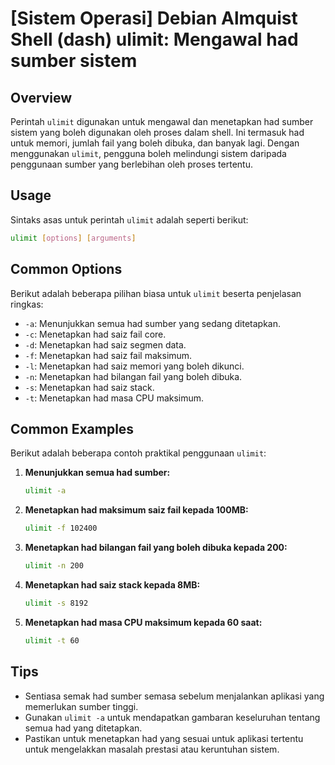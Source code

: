 # [Sistem Operasi] Debian Almquist Shell (dash) ulimit: Mengawal had sumber sistem

## Overview
Perintah `ulimit` digunakan untuk mengawal dan menetapkan had sumber sistem yang boleh digunakan oleh proses dalam shell. Ini termasuk had untuk memori, jumlah fail yang boleh dibuka, dan banyak lagi. Dengan menggunakan `ulimit`, pengguna boleh melindungi sistem daripada penggunaan sumber yang berlebihan oleh proses tertentu.

## Usage
Sintaks asas untuk perintah `ulimit` adalah seperti berikut:

```bash
ulimit [options] [arguments]
```

## Common Options
Berikut adalah beberapa pilihan biasa untuk `ulimit` beserta penjelasan ringkas:

- `-a`: Menunjukkan semua had sumber yang sedang ditetapkan.
- `-c`: Menetapkan had saiz fail core.
- `-d`: Menetapkan had saiz segmen data.
- `-f`: Menetapkan had saiz fail maksimum.
- `-l`: Menetapkan had saiz memori yang boleh dikunci.
- `-n`: Menetapkan had bilangan fail yang boleh dibuka.
- `-s`: Menetapkan had saiz stack.
- `-t`: Menetapkan had masa CPU maksimum.

## Common Examples
Berikut adalah beberapa contoh praktikal penggunaan `ulimit`:

1. **Menunjukkan semua had sumber:**
   ```bash
   ulimit -a
   ```

2. **Menetapkan had maksimum saiz fail kepada 100MB:**
   ```bash
   ulimit -f 102400
   ```

3. **Menetapkan had bilangan fail yang boleh dibuka kepada 200:**
   ```bash
   ulimit -n 200
   ```

4. **Menetapkan had saiz stack kepada 8MB:**
   ```bash
   ulimit -s 8192
   ```

5. **Menetapkan had masa CPU maksimum kepada 60 saat:**
   ```bash
   ulimit -t 60
   ```

## Tips
- Sentiasa semak had sumber semasa sebelum menjalankan aplikasi yang memerlukan sumber tinggi.
- Gunakan `ulimit -a` untuk mendapatkan gambaran keseluruhan tentang semua had yang ditetapkan.
- Pastikan untuk menetapkan had yang sesuai untuk aplikasi tertentu untuk mengelakkan masalah prestasi atau keruntuhan sistem.